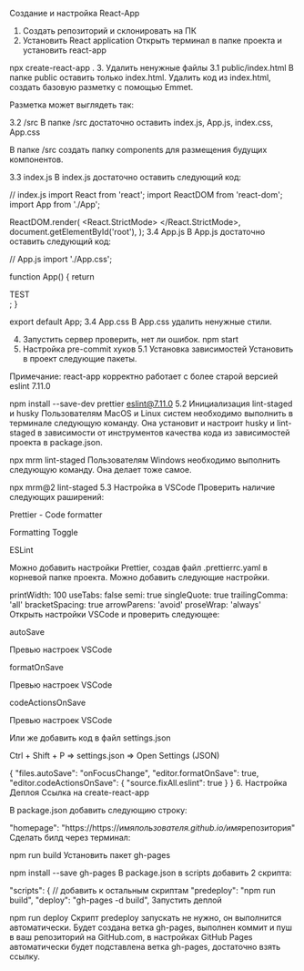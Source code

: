 Создание и настройка React-App

1. Создать репозиторий и склонировать на ПК
2. Установить React application Открыть терминал в папке проекта и установить react-app

npx create-react-app . 3. Удалить ненужные файлы 3.1 public/index.html В папке public оставить
только index.html. Удалить код из index.html, создать базовую разметку с помощью Emmet.

Разметка может выглядеть так:

<!DOCTYPE html>
<html lang="en">
  <head>
    <meta charset="UTF-8" />
    <meta http-equiv="X-UA-Compatible" content="IE=edge" />
    <meta name="viewport" content="width=device-width, initial-scale=1.0" />
    <title>Document</title>
  </head>
  <body>
    <div id="root"></div>
  </body>
</html>
3.2 /src
В папке /src достаточно оставить index.js, App.js, index.css, App.css

В папке /src создать папку components для размещения будущих компонентов.

3.3 index.js В index.js достаточно оставить следующий код:

// index.js import React from 'react'; import ReactDOM from 'react-dom'; import App from './App';

ReactDOM.render( <React.StrictMode> <App /> </React.StrictMode>, document.getElementById('root'), );
3.4 App.js В App.js достаточно оставить следующий код:

// App.js import './App.css';

function App() { return <div className="App">TEST</div>; }

export default App; 3.4 App.css В App.css удалить ненужные стили.

4. Запустить сервер проверить, нет ли ошибок. npm start
5. Настройка pre-commit хуков 5.1 Установка зависимостей Установить в проект следующие пакеты.

Примечание: react-app корректно работает с более старой версией eslint 7.11.0

npm install --save-dev prettier eslint@7.11.0 5.2 Инициализация lint-staged и husky Пользователям
MacOS и Linux систем необходимо выполнить в терминале следующую команду. Она установит и настроит
husky и lint-staged в зависимости от инструментов качества кода из зависимостей проекта в
package.json.

npx mrm lint-staged Пользователям Windows необходимо выполнить следующую команду. Она делает тоже
самое.

npx mrm@2 lint-staged 5.3 Настройка в VSCode Проверить наличие следующих раширений:

Prettier - Code formatter

Formatting Toggle

ESLint

Можно добавить настройки Prettier, создав файл .prettierrc.yaml в корневой папке проекта. Можно
добавить следующие настройки.

printWidth: 100 useTabs: false semi: true singleQuote: true trailingComma: 'all' bracketSpacing:
true arrowParens: 'avoid' proseWrap: 'always' Открыть настройки VSCode и проверить следующее:

autoSave

Превью настроек VSCode

formatOnSave

Превью настроек VSCode

codeActionsOnSave

Превью настроек VSCode

Или же добавить код в файл settings.json

Ctrl + Shift + P => settings.json => Open Settings (JSON)

{ "files.autoSave": "onFocusChange", "editor.formatOnSave": true, "editor.codeActionsOnSave": {
"source.fixAll.eslint": true } } 6. Настройка Деплоя Ссылка на create-react-app

В package.json добавить следующию строку:

"homepage": "https://https://имя*пользователя.github.io/имя*репозитория" Сделать билд через
терминал:

npm run build Установить пакет gh-pages

npm install --save gh-pages В package.json в scripts добавить 2 скрипта:

"scripts": { // добавить к остальным скриптам "predeploy": "npm run build", "deploy": "gh-pages -d
build", Запустить деплой

npm run deploy Скрипт predeploy запускать не нужно, он выполнится автоматически. Будет создана ветка
gh-pages, выполнен коммит и пуш в ваш репозиторий на GitHub.сom, в настройках GitHub Pages
автоматически будет подставлена ветка gh-pages, достаточно взять ссылку.
